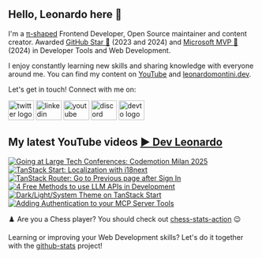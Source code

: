 ## Hello, Leonardo here 👋

I'm a [π-shaped](https://youtu.be/Dje_jaiMnYg) Frontend Developer, Open Source maintainer and content creator. Awarded [GitHub Star 🌟](https://stars.github.com/profiles/Balastrong/) (2023 and 2024) and [Microsoft MVP 🔷](https://mvp.microsoft.com/en-US/mvp/profile/51d820c5-949f-4961-aec5-09e34035cb24) (2024) in Developer Tools and Web Development.

I enjoy constantly learning new skills and sharing knowledge with everyone around me. You can find my content on [YouTube](https://www.youtube.com/c/DevLeonardo?sub_confirmation=1) and [leonardomontini.dev](https://leonardomontini.dev).

Let's get in touch! Connect with me on:

<div align="left">
  <a href="https://twitter.com/Balastrong" target="_blank"><img src="https://raw.githubusercontent.com/maurodesouza/profile-readme-generator/master/src/assets/icons/social/twitter/default.svg" width="52" height="40" alt="twitter logo" /></a>
  <a href="https://www.linkedin.com/in/leonardo-montini/" target="_blank"><img src="https://raw.githubusercontent.com/maurodesouza/profile-readme-generator/master/src/assets/icons/social/linkedin/default.svg" width="52" height="40" alt="linkedin logo" /></a>
  <a href="https://www.youtube.com/c/DevLeonardo?sub_confirmation=1" target="_blank"><img src="https://raw.githubusercontent.com/maurodesouza/profile-readme-generator/master/src/assets/icons/social/youtube/default.svg" width="52" height="40" alt="youtube logo" /></a>
  <a href="https://discord.gg/bqwyEa6We6" target="_blank"><img src="https://raw.githubusercontent.com/maurodesouza/profile-readme-generator/master/src/assets/icons/social/discord/default.svg" width="52" height="40" alt="discord logo" /></a>
  <a href="https://dev.to/balastrong" target="_blank"><img src="https://raw.githubusercontent.com/maurodesouza/profile-readme-generator/master/src/assets/icons/social/devto/default.svg" width="52" height="40" alt="devto logo" /></a>
</div>

## My latest YouTube videos [▶️ Dev Leonardo](https://www.youtube.com/@DevLeonardo?sub_confirmation=1)

<!-- BEGIN YOUTUBE-CARDS -->
[![Going at Large Tech Conferences: Codemotion Milan 2025](https://ytcards.demolab.com/?id=Xmqzx2qX6Eg&title=Going+at+Large+Tech+Conferences%3A+Codemotion+Milan+2025&lang=en&timestamp=1761116435&background_color=%230d1117&title_color=%23ffffff&stats_color=%23dedede&max_title_lines=1&width=250&border_radius=5&duration=685 "Going at Large Tech Conferences: Codemotion Milan 2025")](https://www.youtube.com/watch?v=Xmqzx2qX6Eg)
[![TanStack Start: Localization with i18next](https://ytcards.demolab.com/?id=w80x52dvrGQ&title=TanStack+Start%3A+Localization+with+i18next&lang=en&timestamp=1758633392&background_color=%230d1117&title_color=%23ffffff&stats_color=%23dedede&max_title_lines=1&width=250&border_radius=5&duration=522 "TanStack Start: Localization with i18next")](https://www.youtube.com/watch?v=w80x52dvrGQ)
[![TanStack Router: Go to Previous page after Sign In](https://ytcards.demolab.com/?id=MXffKeNfOvQ&title=TanStack+Router%3A+Go+to+Previous+page+after+Sign+In&lang=en&timestamp=1758025835&background_color=%230d1117&title_color=%23ffffff&stats_color=%23dedede&max_title_lines=1&width=250&border_radius=5&duration=300 "TanStack Router: Go to Previous page after Sign In")](https://www.youtube.com/watch?v=MXffKeNfOvQ)
[![4 Free Methods to use LLM APIs in Development](https://ytcards.demolab.com/?id=87HrBpOZeUE&title=4+Free+Methods+to+use+LLM+APIs+in+Development&lang=en&timestamp=1757352691&background_color=%230d1117&title_color=%23ffffff&stats_color=%23dedede&max_title_lines=1&width=250&border_radius=5&duration=392 "4 Free Methods to use LLM APIs in Development")](https://www.youtube.com/watch?v=87HrBpOZeUE)
[![Dark/Light/System Theme on TanStack Start](https://ytcards.demolab.com/?id=NoxvbjkyLAg&title=Dark%2FLight%2FSystem+Theme+on+TanStack+Start&lang=en&timestamp=1755619237&background_color=%230d1117&title_color=%23ffffff&stats_color=%23dedede&max_title_lines=1&width=250&border_radius=5&duration=659 "Dark/Light/System Theme on TanStack Start")](https://www.youtube.com/watch?v=NoxvbjkyLAg)
[![Adding Authentication to your MCP Server Tools](https://ytcards.demolab.com/?id=LazYBEgfF1M&title=Adding+Authentication+to+your+MCP+Server+Tools&lang=en&timestamp=1753768825&background_color=%230d1117&title_color=%23ffffff&stats_color=%23dedede&max_title_lines=1&width=250&border_radius=5&duration=529 "Adding Authentication to your MCP Server Tools")](https://www.youtube.com/watch?v=LazYBEgfF1M)
<!-- END YOUTUBE-CARDS -->

♟️ Are you a Chess player? You should check out [chess-stats-action](https://github.com/Balastrong/chess-stats-action) 😉

Learning or improving your Web Development skills? Let's do it together with the [github-stats](https://github.com/Balastrong/github-stats) project!
